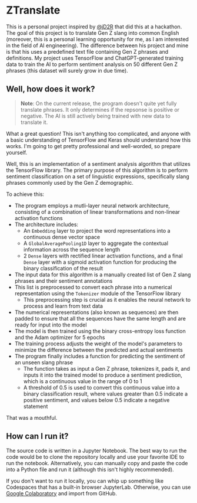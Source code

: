 # ZTranslate

This is a personal project inspired by [@jD2R](https://github.com/jD2R) that did this at a hackathon. The goal of this project is to translate Gen Z slang into common English (moreover, this is a personal learning opportunity for me, as I am interested in the field of AI engineering). The difference between his project and mine is that his uses a predefined text file containing Gen Z phrases and definitions. My project uses TensorFlow and ChatGPT-generated training data to train the AI to perform sentiment analysis on 50 different Gen Z phrases (this dataset will surely grow in due time).

## Well, how does it work?

> **Note**: On the current release, the program doesn't quite yet fully translate phrases. It only determines if the repsonse is positive or negative. The AI is still actively being trained with new data to translate it.

What a great question! This isn't anything too complicated, and anyone with a basic understanding of TensorFlow and Keras should understand how this works. I'm going to get pretty professional and well-worded, so prepare yourself.

Well, this is an implementation of a sentiment analysis algorithm that utilizes the TensorFlow library. The primary purpose of this algorithm is to perform sentiment classification on a set of linguistic expressions, specifically slang phrases commonly used by the Gen Z demographic.

To achieve this:
- The program employs a mutli-layer neural network architecture, consisting of a combination of linear transformations and non-linear activation functions
- The architecture includes:
  - An `Embedding` layer to project the word representations into a continuous dense vector space
  - A `GlobalAveragePooling1D` layer to aggregate the contextual information across the sequence length
  - 2 `Dense` layers with rectified linear activation functions, and a final `Dense` layer with a sigmoid activation function for producing the binary classification of the result
- The input data for this algorithm is a manually created list of Gen Z slang phrases and their sentiment annotations
- This list is preprocessed to convert each phrase into a numerical representation using the `Tokenizer` module of the TensorFlow library
  - This preprocessing step is crucial as it enables the neural network to process and learn from text data
- The numerical representations (also known as sequences) are then padded to ensure that all the sequences have the same length and are ready for input into the model
- The model is then trained using the binary cross-entropy loss function and the Adam optimizer for 5 epochs
- The training process adjusts the weight of the model's parameters to minimize the difference between the predicted and actual sentiments
- The program finally includes a function for predicting the sentiment of an unseen slang phrase
  - The function takes as input a Gen Z phrase, tokenizes it, pads it, and inputs it into the trained model to produce a sentiment prediction, which is a continuous value in the range of 0 to 1
  - A threshold of 0.5 is used to convert this continuous value into a binary classification result, where values greater than 0.5 indicate a positive sentiment, and values below 0.5 indicate a negative statement
  
That was a mouthful.

## How can I run it?

The source code is written in a Jupyter Notebook. The best way to run the code would be to clone the repository locally and use your favorite IDE to run the notebook. Alternatively, you can manually copy and paste the code into a Python file and run it (although this isn't highly recommended).

If you don't want to run it locally, you can whip up something like Codespaces that has a built-in browser JupyterLab. Otherwise, you can use [Google Colaboratory](//colab.research.google.com/) and import from GitHub.
